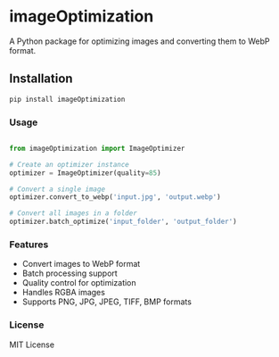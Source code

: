 # imageOptimization

A Python package for optimizing images and converting them to WebP format.

## Installation

```bash
pip install imageOptimization
```

### Usage

```python

from imageOptimization import ImageOptimizer

# Create an optimizer instance
optimizer = ImageOptimizer(quality=85)

# Convert a single image
optimizer.convert_to_webp('input.jpg', 'output.webp')

# Convert all images in a folder
optimizer.batch_optimize('input_folder', 'output_folder')

```

### Features

- Convert images to WebP format
- Batch processing support
- Quality control for optimization
- Handles RGBA images
- Supports PNG, JPG, JPEG, TIFF, BMP formats


### License
MIT License
